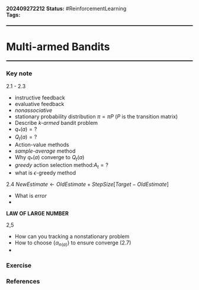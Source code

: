 **202409272212**
**Status:** #ReinforcementLearning  
**Tags:** 
<hr style="border: none; height: 2px; background-color: #000000; margin: 20px 0;">

# Multi-armed Bandits
<hr style="border: none; height: 2px; background-color: #000000; margin: 20px 0;">

### Key note
2.1 - 2.3 
- instructive feedback 
- evaluative feedback
- *nonassociative*
- stationary probability distribution $\pi = \pi P$ ($P$ is the transition matrix)
- Describe *k-armed* bandit problem
- $q_{*}(a) = ?$
- $Q_{t}(a) = ?$
- Action-value methods
- *sample-average* method
- Why $q_{*}(a)$ converge to $Q_{t}(a)$
- *greedy* action selection method:$A_{t} = ?$
- what is $\epsilon$-greedy method

2.4 
$NewEstimate \leftarrow OldEstimate + StepSize[Target - OldEstimate]$
- What is *error*
-

**LAW OF LARGE NUMBER**

2,5 
- How can you tracking a nonstationary problem
- How to choose $\{\alpha_{n(a)}\}$ to ensure converge (2.7)
- 
### Exercise


### References

